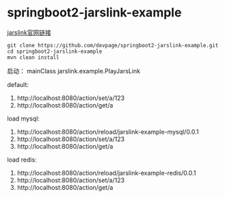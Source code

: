 # springboot2-jarslink-example

[jarslink官网链接](https://github.com/alibaba/jarslink)

```
git clone https://github.com/devpage/springboot2-jarslink-example.git
cd springboot2-jarslink-example
mvn clean install
```

启动：
mainClass jarslink.example.PlayJarsLink

default:
1. http://localhost:8080/action/set/a/123
2. http://localhost:8080/action/get/a

load mysql:
1. http://localhost:8080/action/reload/jarslink-example-mysql/0.0.1
2. http://localhost:8080/action/set/a/123
3. http://localhost:8080/action/get/a

load redis:
1. http://localhost:8080/action/reload/jarslink-example-redis/0.0.1
2. http://localhost:8080/action/set/a/123
3. http://localhost:8080/action/get/a
